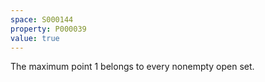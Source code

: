 ```yaml
---
space: S000144
property: P000039
value: true
---
```


The maximum point $1$ belongs to every nonempty open set.

